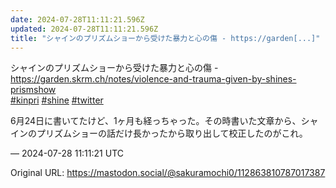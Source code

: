 ```yaml
---
date: 2024-07-28T11:11:21.596Z
updated: 2024-07-28T11:11:21.596Z
title: "シャインのプリズムショーから受けた暴力と心の傷 - https://garden[...]"
---
```


<p>シャインのプリズムショーから受けた暴力と心の傷 - <a href="https://garden.skrm.ch/notes/violence-and-trauma-given-by-shines-prismshow" target="_blank" rel="nofollow noopener" translate="no"><span class="invisible">https://</span><span class="ellipsis">garden.skrm.ch/notes/violence-</span><span class="invisible">and-trauma-given-by-shines-prismshow</span></a><br /><a href="https://mastodon.social/tags/kinpri" class="mention hashtag" rel="tag">#<span>kinpri</span></a> <a href="https://mastodon.social/tags/shine" class="mention hashtag" rel="tag">#<span>shine</span></a> <a href="https://mastodon.social/tags/twitter" class="mention hashtag" rel="tag">#<span>twitter</span></a></p><p>6月24日に書いてたけど、1ヶ月も経っちゃった。その時書いた文章から、シャインのプリズムショーの話だけ長かったから取り出して校正したのがこれ。</p>

&mdash; 2024-07-28 11:11:21 UTC

Original URL: https://mastodon.social/@sakuramochi0/112863810787017387

